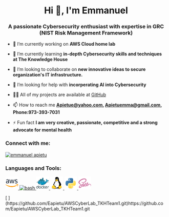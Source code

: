 <h1 align="center">Hi 👋, I'm Emmanuel</h1>
<h3 align="center">A passionate Cybersecurity enthusiast with expertise in GRC (NIST Risk Management Framework)</h3>

- 🔭 I’m currently working on **AWS Cloud home lab**

- 🌱 I’m currently learning **in-depth Cybersecurity skills and techniques at The Knowledge House**

- 👯 I’m looking to collaborate on **new innovative ideas to secure organization's IT infrastructure.**

- 🤝 I’m looking for help with **incorperating AI into Cybersecurity**

- 👨‍💻 All of my projects are available at [GitHub](GitHub)

- 📫 How to reach me **Apietue@yahoo.com, Apietuemma@gmail.com, Phone:973-393-7031**

- ⚡ Fun fact **I am very creative, passionate, competitive and a strong advocate for mental health**

<h3 align="left">Connect with me:</h3>
<p align="left">
<a href="https://linkedin.com/in/emmanuel apietu" target="blank"><img align="center" src="https://raw.githubusercontent.com/rahuldkjain/github-profile-readme-generator/master/src/images/icons/Social/linked-in-alt.svg" alt="emmanuel apietu" height="30" width="40" /></a>
</p>

<h3 align="left">Languages and Tools:</h3>
<p align="left"> <a href="https://aws.amazon.com" target="_blank" rel="noreferrer"> <img src="https://raw.githubusercontent.com/devicons/devicon/master/icons/amazonwebservices/amazonwebservices-original-wordmark.svg" alt="aws" width="40" height="40"/> </a> <a href="https://www.gnu.org/software/bash/" target="_blank" rel="noreferrer"> <img src="https://www.vectorlogo.zone/logos/gnu_bash/gnu_bash-icon.svg" alt="bash" width="40" height="40"/> </a> <a href="https://www.docker.com/" target="_blank" rel="noreferrer"> <img src="https://raw.githubusercontent.com/devicons/devicon/master/icons/docker/docker-original-wordmark.svg" alt="docker" width="40" height="40"/> </a> <a href="https://www.linux.org/" target="_blank" rel="noreferrer"> <img src="https://raw.githubusercontent.com/devicons/devicon/master/icons/linux/linux-original.svg" alt="linux" width="40" height="40"/> </a> <a href="https://www.python.org" target="_blank" rel="noreferrer"> <img src="https://raw.githubusercontent.com/devicons/devicon/master/icons/python/python-original.svg" alt="python" width="40" height="40"/> </a> <a href="https://sass-lang.com" target="_blank" rel="noreferrer"> <img src="https://raw.githubusercontent.com/devicons/devicon/master/icons/sass/sass-original.svg" alt="sass" width="40" height="40"/> </a> </p>
[
](https://github.com/Eapietu/AWSCyberLab_TKHTeam1.git)https://github.com/Eapietu/AWSCyberLab_TKHTeam1.git

